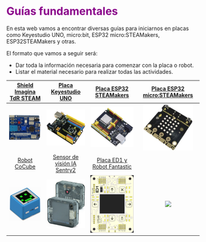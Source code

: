 # <FONT COLOR=#8B008B>Guías fundamentales</font>
En esta web vamos a encontrar diversas guías para iniciarnos en placas como Keyestudio UNO, micro:bit, ESP32 micro:STEAMakers, ESP32STEAMakers y otras.

El formato que vamos a seguir será:

* Dar toda la información necesaria para comenzar con la placa o robot.
* Listar el material necesario para realizar todas las actividades.

<center>

|[Shield Imagina TdR STEAM](https://fgcoca.github.io/GuiasFundamentales/TdR_STEAM/contTdR/)|[Placa Keyestudio UNO](https://fgcoca.github.io/GuiasFundamentales/UNO/contUNO/)|[Placa ESP32 STEAMakers](https://fgcoca.github.io/GuiasFundamentales/STEAMakers/contSM/)|[Placa ESP32 micro:STEAMakers](https://fgcoca.github.io/GuiasFundamentales/microSTEAMakers/contmicroSM/)|
|:-:|:-:|:-:|:-:|
|![](./img/indice/tdrSTEAM.png)|![](./img/indice/keyestudio-uno-r3.png)|![](./img/indice/STEAMakers.png)|![](./img/indice/microSM.png)|
|[Robot CoCube](https://fgcoca.github.io/GuiasFundamentales/cocube/introCC/)|[Sensor de visión IA Sentry2](../docs/Sentry2/contSentry2.md)|[Placa ED1 y Robot Fantastic](https://fgcoca.github.io/GuiasFundamentales/introED1)|[]()|[]()|
|![](./img/indice/cocube.png)|![](./img/indice/sentry2.png)|![](./img/indice/ED1.png)|![](./img/indice/.png)|![](./img/indice/.png)|

</center>